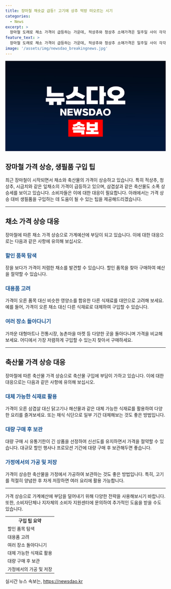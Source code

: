 ```yaml
---
title: 장마철 채솟값 급등! 고기에 상추 먹방 떠오르는 시기
categories:
  - News
excerpt: >
  장마철 도래로 채소 가격이 급등하는 가운데, 적상추와 청상추 소매가격은 일주일 사이 각각 17.8%, 15.4% 상승했다. 시금치의 경우에는 한 달 전보다 68.3% 올랐으며, 삼겹살의 가격 또한 5.3% 상승한 것으로 조사됐다. 현재 대형마트에서 시민들이 채소 판매대를 살펴보고 있는 상황이다.
feature_text: >
  장마철 도래로 채소 가격이 급등하는 가운데, 적상추와 청상추 소매가격은 일주일 사이 각각 17.8%, 15.4% 상승했다. 시금치의 경우에는 한 달 전보다 68.3% 올랐으며, 삼겹살의 가격 또한 5.3% 상승한 것으로 조사됐다. 현재 대형마트에서 시민들이 채소 판매대를 살펴보고 있는 상황이다.
image: '/assets/img/newsdao_breakingnews.jpg'
---
```


<p><img src="/assets/img/newsdao_breakingnews.jpg" alt="koreaapp 속보" /></p>

<h2 data-ke-size="size26">장마철 가격 상승, 생필품 구입 팁</h2>

<p data-ke-size="size16">최근 장마철이 시작되면서 채소와 축산물의 가격이 상승하고 있습니다. 특히 적상추, 청상추, 시금치와 같은 잎채소의 가격이 급등하고 있으며, 삼겹살과 같은 축산물도 소폭 상승세를 보이고 있습니다. 소비자들은 이에 대한 대응이 필요합니다. 아래에서는 가격 상승 대비 생필품을 구입하는 데 도움이 될 수 있는 팁을 제공해드리겠습니다.</p>

<hr>

<h2 data-ke-size="size24">채소 가격 상승 대응</h2>

<p data-ke-size="size16">장마철에 따른 채소 가격 상승으로 가계예산에 부담이 되고 있습니다. 이에 대한 대응으로는 다음과 같은 사항에 유의해 보십시오.</p>

<h3><b><span style="color: #1a5490;">할인 품목 탐색</span></b></h3>

<p data-ke-size="size16">장을 보다가 가격이 저렴한 채소를 발견할 수 있습니다. 할인 품목을 찾아 구매하여 예산을 절약할 수 있습니다.</p>

<h3><b><span style="color: #1a5490;">대용품 고려</span></b></h3>

<p data-ke-size="size16">가격이 오른 품목 대신 비슷한 영양소를 함유한 다른 식재료를 대안으로 고려해 보세요. 예를 들어, 가격이 오른 채소 대신 다른 식재료로 대체하여 구입할 수 있습니다.</p>

<h3><b><span style="color: #1a5490;">여러 장소 돌아다니기</span></b></h3>

<p data-ke-size="size16">가까운 대형마트나 전통시장, 농촌마을 마켓 등 다양한 곳을 돌아다니며 가격을 비교해보세요. 어디에서 가장 저렴하게 구입할 수 있는지 찾아서 구매하세요.</p>

<hr>

<h2 data-ke-size="size24">축산물 가격 상승 대응</h2>

<p data-ke-size="size16">장마철에 따른 축산물 가격 상승으로 축산물 구입에 부담이 가하고 있습니다. 이에 대한 대응으로는 다음과 같은 사항에 유의해 보십시오.</p>

<h3><b><span style="color: #1a5490;">대체 가능한 식재료 활용</span></b></h3>

<p data-ke-size="size16">가격이 오른 삼겹살 대신 닭고기나 해산물과 같은 대체 가능한 식재료를 활용하여 다양한 요리를 즐겨보세요. 또는 채식 식단으로 일부 기간 대체해보는 것도 좋은 방법입니다.</p>

<h3><b><span style="color: #1a5490;">대량 구매 후 보관</span></b></h3>

<p data-ke-size="size16">대량 구매 시 유통기한이 긴 상품을 선정하여 신선도를 유지하면서 가격을 절약할 수 있습니다. 대규모 할인 행사나 프로모션 기간에 대량 구매 후 보관해두면 좋습니다.</p>

<h3><b><span style="color: #1a5490;">가정에서의 가공 및 저장</span></b></h3>

<p data-ke-size="size16">가격이 상승한 축산물을 가정에서 가공하여 보관하는 것도 좋은 방법입니다. 특히, 고기를 적절히 양념한 후 차게 저장하면 여러 요리에 활용 가능합니다.</p>

<hr>

<p data-ke-size="size16">가격 상승으로 가계예산에 부담을 덜어내기 위해 다양한 전략을 사용해보시기 바랍니다. 또한, 소비자단체나 지자체의 소비자 지원센터에 문의하여 추가적인 도움을 받을 수도 있습니다.</p>

<table>
  <tbody>
    <tr>
      <td style="text-align: center; height: 17px;"><b>구입 팁 요약</b></td>
    </tr>
    <tr>
      <td style="text-align: left; height: 17px;">할인 품목 탐색</td>
    </tr>
    <tr>
      <td style="text-align: left; height: 17px;">대용품 고려</td>
    </tr>
    <tr>
      <td style="text-align: left; height: 17px;">여러 장소 돌아다니기</td>
    </tr>
    <tr>
      <td style="text-align: left; height: 17px;">대체 가능한 식재료 활용</td>
    </tr>
    <tr>
      <td style="text-align: left; height: 17px;">대량 구매 후 보관</td>
    </tr>
    <tr>
      <td style="text-align: left; height: 17px;">가정에서의 가공 및 저장</td>
    </tr>
  </tbody>
</table>
실시간 뉴스 속보는, <a href="https://newsdao.kr" rel="dofollow">https://newsdao.kr</a>


